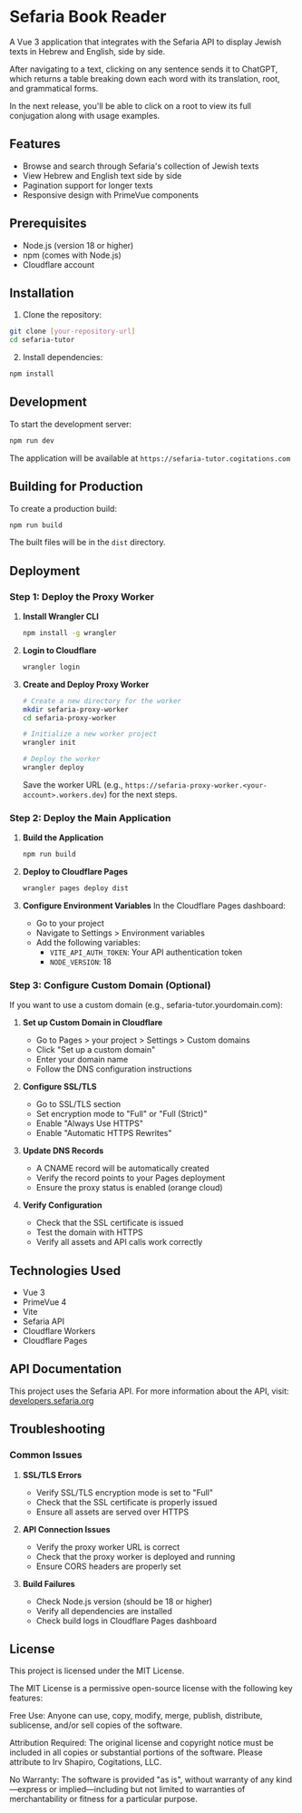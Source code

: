 # Sefaria Book Reader

A Vue 3 application that integrates with the Sefaria API to display Jewish texts in Hebrew and English, side by side.

After navigating to a text, clicking on any sentence sends it to ChatGPT, which returns a table breaking down each word with its translation, root, and grammatical forms.

In the next release, you'll be able to click on a root to view its full conjugation along with usage examples.

## Features

- Browse and search through Sefaria's collection of Jewish texts
- View Hebrew and English text side by side
- Pagination support for longer texts
- Responsive design with PrimeVue components

## Prerequisites

- Node.js (version 18 or higher)
- npm (comes with Node.js)
- Cloudflare account

## Installation

1. Clone the repository:
```bash
git clone [your-repository-url]
cd sefaria-tutor
```

2. Install dependencies:
```bash
npm install
```

## Development

To start the development server:

```bash
npm run dev
```

The application will be available at `https://sefaria-tutor.cogitations.com`

## Building for Production

To create a production build:

```bash
npm run build
```

The built files will be in the `dist` directory.

## Deployment

### Step 1: Deploy the Proxy Worker

1. **Install Wrangler CLI**
   ```bash
   npm install -g wrangler
   ```

2. **Login to Cloudflare**
   ```bash
   wrangler login
   ```

3. **Create and Deploy Proxy Worker**
   ```bash
   # Create a new directory for the worker
   mkdir sefaria-proxy-worker
   cd sefaria-proxy-worker

   # Initialize a new worker project
   wrangler init

   # Deploy the worker
   wrangler deploy
   ```

   Save the worker URL (e.g., `https://sefaria-proxy-worker.<your-account>.workers.dev`) for the next steps.

### Step 2: Deploy the Main Application

1. **Build the Application**
   ```bash
   npm run build
   ```

2. **Deploy to Cloudflare Pages**
   ```bash
   wrangler pages deploy dist
   ```

3. **Configure Environment Variables**
   In the Cloudflare Pages dashboard:
   - Go to your project
   - Navigate to Settings > Environment variables
   - Add the following variables:
     - `VITE_API_AUTH_TOKEN`: Your API authentication token
     - `NODE_VERSION`: 18

### Step 3: Configure Custom Domain (Optional)

If you want to use a custom domain (e.g., sefaria-tutor.yourdomain.com):

1. **Set up Custom Domain in Cloudflare**
   - Go to Pages > your project > Settings > Custom domains
   - Click "Set up a custom domain"
   - Enter your domain name
   - Follow the DNS configuration instructions

2. **Configure SSL/TLS**
   - Go to SSL/TLS section
   - Set encryption mode to "Full" or "Full (Strict)"
   - Enable "Always Use HTTPS"
   - Enable "Automatic HTTPS Rewrites"

3. **Update DNS Records**
   - A CNAME record will be automatically created
   - Verify the record points to your Pages deployment
   - Ensure the proxy status is enabled (orange cloud)

4. **Verify Configuration**
   - Check that the SSL certificate is issued
   - Test the domain with HTTPS
   - Verify all assets and API calls work correctly

## Technologies Used

- Vue 3
- PrimeVue 4
- Vite
- Sefaria API
- Cloudflare Workers
- Cloudflare Pages

## API Documentation

This project uses the Sefaria API. For more information about the API, visit:
[developers.sefaria.org](https://developers.sefaria.org/)

## Troubleshooting

### Common Issues

1. **SSL/TLS Errors**
   - Verify SSL/TLS encryption mode is set to "Full"
   - Check that the SSL certificate is properly issued
   - Ensure all assets are served over HTTPS

2. **API Connection Issues**
   - Verify the proxy worker URL is correct
   - Check that the proxy worker is deployed and running
   - Ensure CORS headers are properly set

3. **Build Failures**
   - Check Node.js version (should be 18 or higher)
   - Verify all dependencies are installed
   - Check build logs in Cloudflare Pages dashboard

## License

This project is licensed under the MIT License.

The MIT License is a permissive open-source license with the following key features:

Free Use: Anyone can use, copy, modify, merge, publish, distribute, sublicense, and/or sell copies of the software.

Attribution Required: The original license and copyright notice must be included in all copies or substantial portions of the software.  Please attribute to Irv Shapiro, Cogitations, LLC.

No Warranty: The software is provided "as is", without warranty of any kind—express or implied—including but not limited to warranties of merchantability or fitness for a particular purpose.
